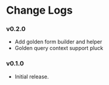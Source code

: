 # Change Logs

### v0.2.0

* Add golden form builder and helper
* Golden query context support pluck

### v0.1.0

* Initial release.
